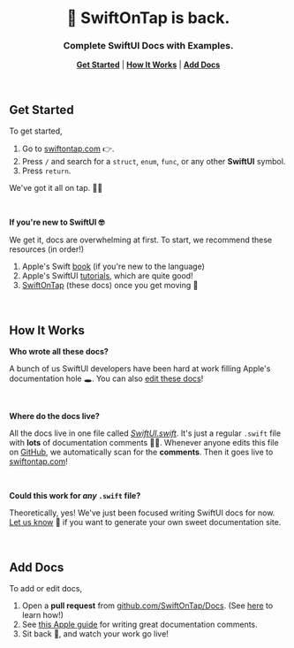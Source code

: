 <h1 align="center">🍻 SwiftOnTap is back.</h1>

<h3 align="center"> Complete SwiftUI Docs with Examples. </h3>

<p align="center">
  <strong><a href="#get-started">Get Started</a></strong> |
  <strong><a href="#how-it-works">How It Works</a></strong> |
  <strong><a href="#add-docs">Add Docs</a></strong>
</p>

<br/>

## Get Started 

To get started,

1. Go to [swiftontap.com](https://swiftontap.com) 👉.
2. Press `/` and search for a `struct`, `enum`, `func`, or any other **SwiftUI** symbol.
3. Press `return`.

We've got it all on tap. 🚰🍻

<br/>

**If you're new to SwiftUI 🤓**

We get it, docs are overwhelming at first. To start, we recommend these resources (in order!)

1. Apple's Swift [book](https://docs.swift.org/swift-book/index.html) (if you're new to the language)
2. Apple's SwiftUI [tutorials](https://developer.apple.com/tutorials/swiftui), which are quite good!
3. [SwiftOnTap](https://swiftontap.com) (these docs) once you get moving 🚴

<br/>

## How It Works

**Who wrote all these docs?**

A bunch of us SwiftUI developers have been hard at work filling Apple's documentation hole 🕳. You can also [edit these docs](#add-docs)!

<br/>

**Where do the docs live?**

All the docs live in one file called [*SwiftUI.swift*](https://github.com/SwiftOnTap/Docs/blob/main/SwiftUI.swift). It's just a regular `.swift` file with **lots** of documentation comments 🧑‍💻. Whenever anyone edits this file on [GitHub](https://github.com/SwiftOnTap/Docs), we automatically scan for the **comments**. Then it goes live to [swiftontap.com](https://swiftontap.com)!

<br/>

**Could this work for *any* `.swift` file?**

Theoretically, yes! We've just been focused writing SwiftUI docs for now. [Let us know](mailto:ben@swiftontap.com) 📧 if you want to generate your own sweet documentation site.

<br/>

## Add Docs

To add or edit docs,

1. Open a **pull request** from [github.com/SwiftOnTap/Docs](https://github.com/SwiftOnTap/Docs). (See [here](https://www.freecodecamp.org/news/how-to-make-your-first-pull-request-on-github-3/) to learn how!)
2. See [this Apple guide](https://developer.apple.com/library/archive/documentation/Xcode/Reference/xcode_markup_formatting_ref/) for writing great documentation comments.
3. Sit back 🧘, and watch your work go live!
